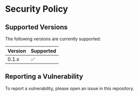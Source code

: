 # Security Policy

## Supported Versions

The following versions are currently supported:

| Version | Supported          |
| ------- | ------------------ |
| 0.1.x   | :white_check_mark: |


## Reporting a Vulnerability

To report a vulnerability, please open an issue in this repository.
